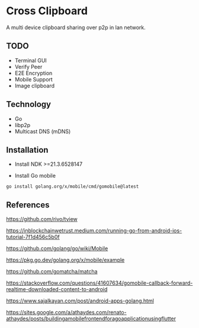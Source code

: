 # Cross Clipboard

A multi device clipboard sharing over p2p in lan network.

## TODO

- Terminal GUI
- Verify Peer
- E2E Encryption
- Mobile Support
- Image clipboard

## Technology

- Go
- libp2p
- Multicast DNS (mDNS)

## Installation

- Install NDK >=21.3.6528147

- Install Go mobile

```shell
go install golang.org/x/mobile/cmd/gomobile@latest
```

## References

<https://github.com/rivo/tview>

<https://inblockchainwetrust.medium.com/running-go-from-android-ios-tutorial-7f1d456c5b0f>

<https://github.com/golang/go/wiki/Mobile>

<https://pkg.go.dev/golang.org/x/mobile/example>

<https://github.com/gomatcha/matcha>

<https://stackoverflow.com/questions/41607634/gomobile-callback-forward-realtime-downloaded-content-to-android>

<https://www.sajalkayan.com/post/android-apps-golang.html>

<https://sites.google.com/a/athaydes.com/renato-athaydes/posts/buildingamobilefrontendforagoapplicationusingflutter>

